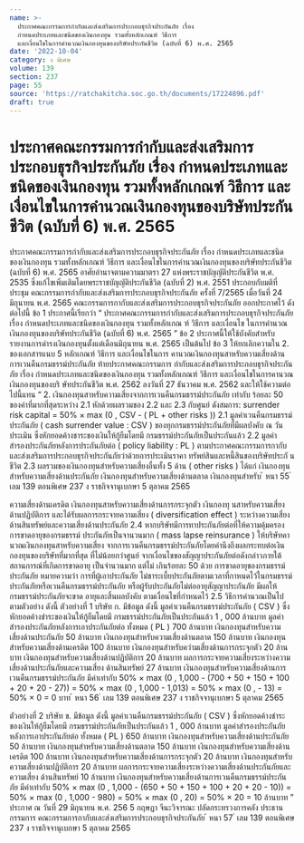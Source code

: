 ```yaml
---
name: >-
  ประกาศคณะกรรมการกำกับและส่งเสริมการประกอบธุรกิจประกันภัย เรื่อง
  กำหนดประเภทและชนิดของเงินกองทุน รวมทั้งหลักเกณฑ์ วิธีการ
  และเงื่อนไขในการคำนวณเงินกองทุนของบริษัทประกันชีวิต (ฉบับที่ 6) พ.ศ. 2565
date: '2022-10-04'
category: ง พิเศษ
volume: 139
section: 237
page: 55
source: 'https://ratchakitcha.soc.go.th/documents/17224896.pdf'
draft: true
---
```


# ประกาศคณะกรรมการกำกับและส่งเสริมการประกอบธุรกิจประกันภัย เรื่อง กำหนดประเภทและชนิดของเงินกองทุน รวมทั้งหลักเกณฑ์ วิธีการ และเงื่อนไขในการคำนวณเงินกองทุนของบริษัทประกันชีวิต (ฉบับที่ 6) พ.ศ. 2565

ประกาศคณะกรรมการกำกับและส่งเสริมการประกอบธุรกิจประกันภัย เรื่อง กำหนดประเภทและชนิดของเงินกองทุน รวมทั้งหลักเกณฑ์ วิธีการ และเงื่อนไขในการคำนวณเงินกองทุนของบริษัทประกันชีวิต (ฉบับที่ 6) พ.ศ. 2565 อาศัยอำนาจตามความมาตรา 27 แห่งพระราชบัญญัติประกันชีวิต พ.ศ. 2535 ซึ่งแก้ไขเพิ่มเติมโดยพระราชบัญญัติประกันชีวิต (ฉบับที่ 2) พ.ศ. 2551 ประกอบกับมติที่ประชุม คณะกรรมการกำกับและส่งเสริมการประกอบธุรกิจประกันภัย ครั้งที่ 7/2565 เมื่อวันที่ 24 มิถุนายน พ.ศ. 2565 คณะกรรมการกากับและส่งเสริมการประกอบธุรกิจประกันภัย ออกประกาศไว้ ดังต่อไปนี้ ข้อ 1 ประกาศนี้เรียกว่า “ ประกาศคณะกรรมการกำกับและส่งเสริมการประกอบธุรกิจประกันภัย เรื่อง กำหนดประเภทและชนิดของเงินกองทุน รวมทั้งหลักเกณ ฑ์ วิธีการ และเงื่อนไข ในการคำนวณ เงินกองทุนของบริษัทประกันชีวิต (ฉบับที่ 6) พ.ศ. 2565 ” ข้อ 2 ประกาศนี้ให้ใช้บังคับสำหรับรายงานการดำรงเงินกองทุนตั้งแต่เดือนมิถุนายน พ.ศ. 2565 เป็นต้นไป ข้อ 3 ให้ยกเลิกความใน 2. ของเอกสารแนบ 5 หลักเกณฑ์ วิธีการ และเงื่อนไขในการ คานวณเงินกองทุนสาหรับความเสี่ยงด้านการเวนคืนกรมธรรม์ประกันภัย ท้ายประกาศคณะกรรมการ กำกับและส่งเสริมการประกอบธุรกิจประกันภัย เรื่อง กำหนดประเภทและชนิดของเงินกองทุน รวมทั้งหลักเกณฑ์ วิธีการ และเงื่อนไขในการคานวณเงินกองทุนของบริ ษัทประกันชีวิต พ.ศ. 2562 ลงวันที่ 27 ธันวาคม พ.ศ. 2562 และให้ใช้ความต่อไปนี้แทน “ 2. เงินกองทุนสาหรับความเสี่ยงจากการเวนคืนกรมธรรม์ประกันภัย เท่ากับ ร้อยละ 50 ของค่าที่มากที่สุดระหว่าง 2.1 หักด้วยผลรวมของ 2.2 และ 2.3 กับศูนย์ ดังสมการ: surrender risk capital = 50% × max (0 , CSV - ( PL + other risks )) 2.1 มูลค่าเวนคืนกรมธรรม์ประกันภัย ( cash surrender value : CSV ) ของทุกกรมธรรม์ประกันภัยที่มีผลบังคับ ณ วันประเมิน ซึ่งหักยอดค้างชาระของเงินให้กู้ยืมโดยมี กรมธรรม์ประกันภัยเป็นประกันแล้ว 2.2 มูลค่าสำรองประกันภัยหลังการประกันภัยต่อ ( policy liability : PL ) ตามประกาศคณะกรรมการกากับและส่งเสริมการประกอบธุรกิจประกันภัยว่าด้วยการประเมินราคา ทรัพย์สินและหนี้สินของบริษัทประกั นชีวิต 2.3 ผลรวมของเงินกองทุนสำหรับความเสี่ยงอื่นทั้ง 5 ด้าน ( other risks ) ได้แก่ เงินกองทุนสำหรับความเสี่ยงด้านประกันภัย เงินกองทุนสำหรับความเสี่ยงด้านตลาด เงินกองทุนสำหรับ ้ หนา 55 ่ เลม 139 ตอนพิเศษ 237 ง ราชกิจจานุเบกษา 5 ตุลาคม 2565

ความเสี่ยงด้านเครดิต เงินกองทุนสาหรับความเสี่ยงด้านการกระจุกตัว เงินกองทุ นสาหรับความเสี่ยง ด้านปฏิบัติการ และได้รับผลการกระจายความเสี่ยง ( diversification effect ) ระหว่างความเสี่ยง ด้านสินทรัพย์และความเสี่ยงด้านประกันภัย 2.4 หากบริษัทมีการทาประกันภัยต่อที่ให้ความคุ้มครองการขาดอายุของกรมธรรม์ ประกันภัยเป็นจานวนมาก ( mass lapse reinsurance ) ให้บริษัทคานวณเงินกองทุนสาหรับความเสี่ยง จากการเวนคืนกรมธรรม์ประกันภัยโดยคำนึงถึงผลกระทบต่อเงินกองทุนของบริษัทที่มากที่สุด ที่ไม่น้อยกว่าศูนย์ จากเงื่อนไขของสัญญาประกันภัยต่อดังกล่าวภายใต้สถานการณ์ที่เกิดการขาดอายุ เป็นจำนวนมาก แต่ไม่ เกินร้อยละ 50 ด้วย การขาดอายุของกรมธรรม์ประกันภัย หมายความว่า การที่ผู้เอาประกันภัย ไม่ชาระเบี้ยประกันภัยตามเวลาที่กาหนดไว้ในกรมธรรม์ประกันภัยหรือเวนคืนกรมธรรม์ประกันภัย หรือผู้รับประกันภัยไม่ต่ออายุสัญญาประกันภัย มีผลให้กรมธรรม์ประกันภัยจะขาด อายุและสิ้นผลบังคับ ตามเงื่อนไขที่กำหนดไว้ 2.5 วิธีการคำนวณเป็นไปตามตัวอย่าง ดังนี้ ตัวอย่างที่ 1 บริษัท ก. มีข้อมูล ดังนี้ มูลค่าเวนคืนกรมธรรม์ประกันภัย ( CSV ) ซึ่งหักยอดค้างชำระของเงินให้กู้ยืมโดยมี กรมธรรม์ประกันภัยเป็นประกันแล้ว 1 , 000 ล้านบาท มูลค่าสำรองประกันภัยหลังการเอาประกันภัยต่อ ทั้งหมด ( PL ) 700 ล้านบาท เงินกองทุนสำหรับความเสี่ยงด้านประกันภัย 50 ล้านบาท เงินกองทุนสำหรับความเสี่ยงด้านตลาด 150 ล้านบาท เงินกองทุนสำหรับความเสี่ยงด้านเครดิต 100 ล้านบาท เงินกองทุนสำหรับควำมเสี่ยงด้านการกระจุกตัว 20 ล้านบาท เงินกองทุนสำหรับความเสี่ยงด้านปฏิบัติการ 20 ล้านบาท ผลการกระจายความเสี่ยงระหว่างความเสี่ยงด้านประกันภัยและความเสี่ยง ด้านสินทรัพย์ 27 ล้านบาท เงินกองทุนสำหรับความเสี่ยงด้านการเวนคืนกรมธรรม์ประกันภัย มีค่าเท่ากับ 50% × max (0 , 1,000 - (700 + 50 + 150 + 100 + 20 + 20 - 27)) = 50% × max (0 , 1,000 - 1,013) = 50% × max (0 , - 13) = 50% × 0 = 0 บาท ้ หนา 56 ่ เลม 139 ตอนพิเศษ 237 ง ราชกิจจานุเบกษา 5 ตุลาคม 2565

ตัวอย่างที่ 2 บริษัท ข. มีข้อมูล ดังนี้ มูลค่าเวนคืนกรมธรรม์ประกันภัย ( CSV ) ซึ่งหักยอดค้างชำระของเงินให้กู้ยืมโดยมี กรมธรรม์ประกันภัยเป็นประกันแล้ว 1 , 000 ล้านบาท มูลค่าสำรองประกันภัยหลังการเอาประกันภัยต่อ ทั้งหมด ( PL ) 650 ล้านบาท เงินกองทุนสำหรับความเสี่ยงด้านประกันภัย 50 ล้านบาท เงินกองทุนสำหรับความเสี่ยงด้านตลาด 150 ล้านบาท เงินกองทุนสำหรับความเสี่ยงด้านเครดิต 100 ล้านบาท เงินกองทุนสำหรับความเสี่ยงด้านการกระจุกตัว 20 ล้านบาท เงินกองทุนสำหรับความเสี่ยงด้านปฏิบัติการ 20 ล้านบาท ผลการกระจายความเสี่ยงระหว่างความเสี่ยงด้านประกันภัยและความเสี่ยง ด้านสินทรัพย์ 10 ล้านบาท เงินกองทุนสำหรับความเสี่ยงด้านการเวนคืนกรมธรรม์ประกันภัย มีค่าเท่ากับ 50% × max (0 , 1,000 - (650 + 50 + 150 + 100 + 20 + 20 - 10)) = 50% × max (0 , 1,000 - 980) = 50% × max (0 , 20) = 50% × 20 = 10 ล้านบาท ” ประกาศ ณ วันที่ 29 มิถุนายน พ.ศ. 256 5 กฤษฎา จีนะวิจารณะ ปลัดกระทรวงการคลัง ประธานกรรมการ คณะกรรมการกากับและส่งเสริมการประกอบธุรกิจประกันภัย ้ หนา 57 ่ เลม 139 ตอนพิเศษ 237 ง ราชกิจจานุเบกษา 5 ตุลาคม 2565
